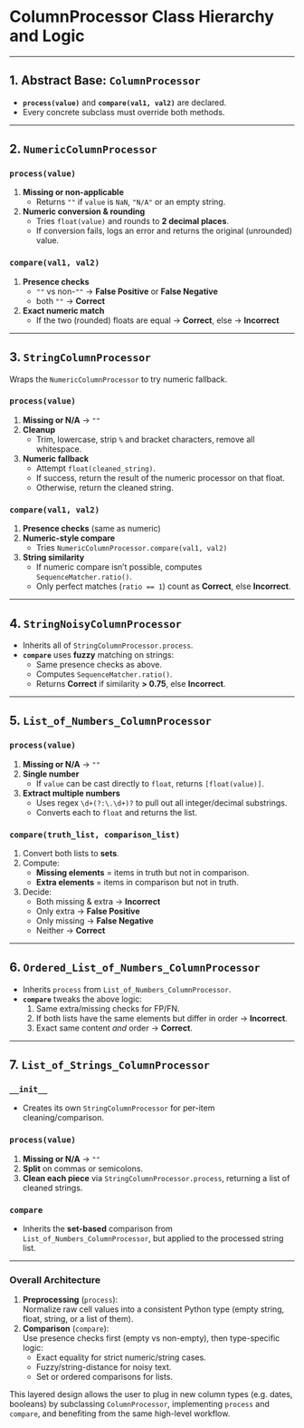 # ColumnProcessor Class Hierarchy and Logic
---

## 1. Abstract Base: `ColumnProcessor`
- **`process(value)`** and **`compare(val1, val2)`** are declared.  
- Every concrete subclass must override both methods.

---

## 2. `NumericColumnProcessor`
### `process(value)`
1. **Missing or non-applicable**  
   - Returns `""` if `value` is `NaN`, `"N/A"` or an empty string.  
2. **Numeric conversion & rounding**  
   - Tries `float(value)` and rounds to **2 decimal places**.  
   - If conversion fails, logs an error and returns the original (unrounded) value.

### `compare(val1, val2)`
1. **Presence checks**  
   - `""` vs non-`""` → **False Positive** or **False Negative**  
   - both `""` → **Correct**  
2. **Exact numeric match**  
   - If the two (rounded) floats are equal → **Correct**, else → **Incorrect**

---

## 3. `StringColumnProcessor`
Wraps the `NumericColumnProcessor` to try numeric fallback.

### `process(value)`
1. **Missing or N/A** → `""`  
2. **Cleanup**  
   - Trim, lowercase, strip `%` and bracket characters, remove all whitespace.  
3. **Numeric fallback**  
   - Attempt `float(cleaned_string)`.  
   - If success, return the result of the numeric processor on that float.  
   - Otherwise, return the cleaned string.

### `compare(val1, val2)`
1. **Presence checks** (same as numeric)  
2. **Numeric-style compare**  
   - Tries `NumericColumnProcessor.compare(val1, val2)`  
3. **String similarity**  
   - If numeric compare isn’t possible, computes `SequenceMatcher.ratio()`.  
   - Only perfect matches (`ratio == 1`) count as **Correct**, else **Incorrect**.

---

## 4. `StringNoisyColumnProcessor`
- Inherits all of `StringColumnProcessor.process`.  
- **`compare`** uses **fuzzy** matching on strings:  
  - Same presence checks as above.  
  - Computes `SequenceMatcher.ratio()`.  
  - Returns **Correct** if similarity **> 0.75**, else **Incorrect**.

---

## 5. `List_of_Numbers_ColumnProcessor`
### `process(value)`
1. **Missing or N/A** → `""`  
2. **Single number**  
   - If `value` can be cast directly to `float`, returns `[float(value)]`.  
3. **Extract multiple numbers**  
   - Uses regex `\d+(?:\.\d+)?` to pull out all integer/decimal substrings.  
   - Converts each to `float` and returns the list.

### `compare(truth_list, comparison_list)`
1. Convert both lists to **sets**.  
2. Compute:  
   - **Missing elements** = items in truth but not in comparison.  
   - **Extra elements** = items in comparison but not in truth.  
3. Decide:  
   - Both missing & extra → **Incorrect**  
   - Only extra → **False Positive**  
   - Only missing → **False Negative**  
   - Neither → **Correct**

---

## 6. `Ordered_List_of_Numbers_ColumnProcessor`
- Inherits `process` from `List_of_Numbers_ColumnProcessor`.  
- **`compare`** tweaks the above logic:  
  1. Same extra/missing checks for FP/FN.  
  2. If both lists have the same elements but differ in order → **Incorrect**.  
  3. Exact same content _and_ order → **Correct**.

---

## 7. `List_of_Strings_ColumnProcessor`
### `__init__`
- Creates its own `StringColumnProcessor` for per-item cleaning/comparison.

### `process(value)`
1. **Missing or N/A** → `""`  
2. **Split** on commas or semicolons.  
3. **Clean each piece** via `StringColumnProcessor.process`, returning a list of cleaned strings.

### `compare`
- Inherits the **set-based** comparison from `List_of_Numbers_ColumnProcessor`, but applied to the processed string list.

---

### Overall Architecture
1. **Preprocessing** (`process`):  
   Normalize raw cell values into a consistent Python type (empty string, float, string, or a list of them).  
2. **Comparison** (`compare`):  
   Use presence checks first (empty vs non-empty), then type-specific logic:
   - Exact equality for strict numeric/string cases.  
   - Fuzzy/string-distance for noisy text.  
   - Set or ordered comparisons for lists.

This layered design allows the user to plug in new column types (e.g. dates, booleans) by subclassing `ColumnProcessor`, implementing `process` and `compare`, and benefiting from the same high-level workflow.
